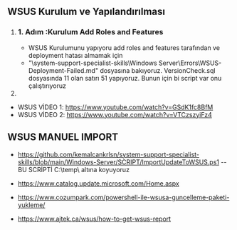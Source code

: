 ## WSUS Kurulum ve Yapılandırılması

1. ### 1. Adım :Kurulum Add Roles and Features
    - WSUS Kurulumunu yapıyoru add roles and features tarafından ve deployment hatası almamak için 
    - "\system-support-specialist-skills\Windows Server\Errors\WSUS-Deployment-Failed.md" dosyasına bakıyoruz. VersionCheck.sql dosyasında 11 olan satırı 51 yapıyoruz. Bunun için bi script var onu çalıştırıyoruz
2. 








 - WSUS VİDEO 1: https://www.youtube.com/watch?v=GSdK1fc8BfM
 - WSUS VİDEO 2: https://www.youtube.com/watch?v=VTCzszyiFz4

## WSUS MANUEL IMPORT
- https://github.com/kemalcankrlsn/system-support-specialist-skills/blob/main/Windows-Server/SCRIPT/ImportUpdateToWSUS.ps1 -- BU SCRİPTİ C:\temp\ altına koyuyoruz

- https://www.catalog.update.microsoft.com/Home.aspx
- https://www.cozumpark.com/powershell-ile-wsusa-guncelleme-paketi-yukleme/
- https://www.ajtek.ca/wsus/how-to-get-wsus-report



